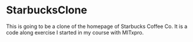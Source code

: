 # StarbucksClone

This is going to be a clone of the homepage of Starbucks Coffee Co. It is a code along exercise I started in my course with MITxpro.
